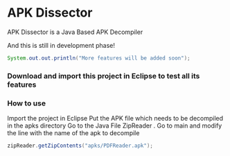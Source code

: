 # APK Dissector

APK Dissector is a Java Based APK Decompiler 


And this is still in development phase!

```java
System.out.out.println("More features will be added soon");
```

### Download and import this project in Eclipse to test all its features

### How to use

Import the project in Eclipse
Put the APK file which needs to be decompiled in the apks directory
Go to the Java File ZipReader . Go to main and modify the line with the name of the apk to decompile

```java
zipReader.getZipContents("apks/PDFReader.apk");
```


